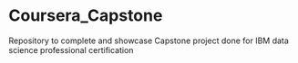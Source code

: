 # Coursera_Capstone
Repository to complete and showcase Capstone project done for IBM data science professional certification
